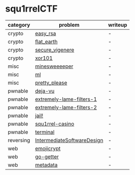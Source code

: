 # squ1rrelCTF

category | problem | writeup
--- | --- | ---
crypto | [easy_rsa](crypto/easy_rsa) | -
crypto | [flat_earth](crypto/flat_earth) | -
crypto | [secure_vigenere](crypto/secure_vigenere) | -
crypto | [xor101](crypto/xor101) | -
misc | [minesweeeeper](misc/minesweeeeper) | -
misc | [ml](misc/ml) | -
misc | [pretty_please](misc/pretty_please) | -
pwnable | [deja-vu](pwnable/deja-vu) | -
pwnable | [extremely-lame-filters-1](pwnable/extremely-lame-filters-1) | -
pwnable | [extremely-lame-filters-2](pwnable/extremely-lame-filters-2) | -
pwnable | [jail!](pwnable/jail%21) | -
pwnable | [squ1rrel-casino](pwnable/squ1rrel-casino) | -
pwnable | [terminal](pwnable/terminal) | -
reversing | [IntermediateSoftwareDesign](reversing/IntermediateSoftwareDesign) | -
web | [emojicrypt](web/emojicrypt) | -
web | [go-getter](web/go-getter) | -
web | [metadata](web/metadata) | -
